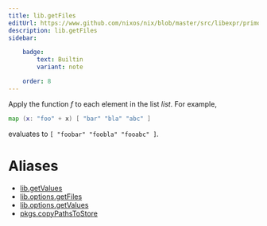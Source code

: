 ```yaml
---
title: lib.getFiles
editUrl: https://www.github.com/nixos/nix/blob/master/src/libexpr/primops.cc
description: lib.getFiles
sidebar:

    badge:
        text: Builtin
        variant: note

    order: 8
---
```


Apply the function *f* to each element in the list *list*. For
example,

```nix
map (x: "foo" + x) [ "bar" "bla" "abc" ]
```

evaluates to `[ "foobar" "foobla" "fooabc" ]`.


# Aliases

- [lib.getValues](./reference/lib/lib-getValues)
- [lib.options.getFiles](./reference/lib/options/lib-options-getFiles)
- [lib.options.getValues](./reference/lib/options/lib-options-getValues)
- [pkgs.copyPathsToStore](./reference/pkgs/pkgs-copyPathsToStore)


